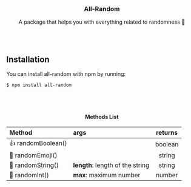 <br>

<h3 align="center">All-Random</h3>
  
<p align="center">A package that helps you with everything related to randomness 🔄</p>

<br>
<br>

## Installation
You can install all-random with npm by running:
```
$ npm install all-random
```

<br>
<br>

<h4 align="center">Methods List</h4>

<div align="center">

| Method             | args                               | returns |
| :---               | :-------                           | :-----: |
| 👍 randomBoolean() |                                    | boolean |
| 🔮 randomEmoji()   |                                    | string  |
| 📝 randomString()  | **length**: length of the string   | string  |
| 🔢 randomInt()     | **max**: maximum number            | number  |

</div>

<br>
<br>
<br>
<br>
<br>
